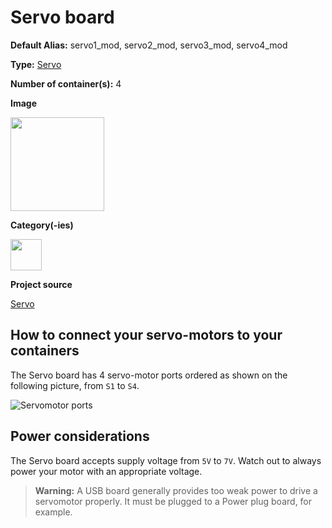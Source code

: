 # Servo board

<div className="cust_sheet" markdown="1">
<p className="cust_sheet-title" markdown="1"><strong>Default Alias:</strong> servo1_mod, servo2_mod, servo3_mod, servo4_mod</p>
<p className="cust_sheet-title" markdown="1"><strong>Type:</strong> <a href="../../software/containers_list/servo.md">Servo</a></p>
<p className="cust_sheet-title" markdown="1"><strong>Number of container(s):</strong> 4</p>
<p className="cust_sheet-title" markdown="1"><strong>Image</strong></p>
<p className="cust_indent" markdown="1"><img height="150" src="/img/servo-container.png" alt="" /></p>
<p className="cust_sheet-title" markdown="1"><strong>Category(-ies)</strong></p>
<p className="cust_indent" markdown="1">
<img height="50" src="/img/sticker-actuation.png" title="Actuation" alt="" />
</p>
<p className="cust_sheet-title" markdown="1"><strong>Project source </strong></p>
<a className="github-button" data-size="large" aria-label="Star Luos-io/Luos on GitHub" href="https://github.com/Luos-io/Examples/blob/master/Projects/l0/Servo" target="_blank">Servo</a>
</div>

## How to connect your servo-motors to your containers

The Servo board has 4 servo-motor ports ordered as shown on the following picture, from `S1` to `S4`.

![Servomotor ports](/img/servo-1.png)

## Power considerations

The Servo board accepts supply voltage from `5V` to `7V`. Watch out to always power your motor with an appropriate voltage.

> **Warning:** A USB board generally provides too weak power to drive a servomotor properly. It must be plugged to a Power plug board, for example.
